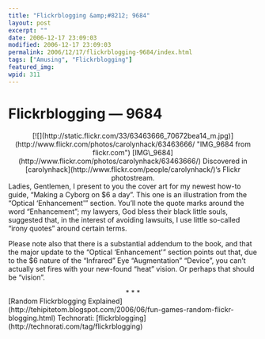 ```yaml
---
title: "Flickrblogging &amp;#8212; 9684"
layout: post
excerpt: ""
date: 2006-12-17 23:09:03
modified: 2006-12-17 23:09:03
permalink: 2006/12/17/flickrblogging-9684/index.html
tags: ["Amusing", "Flickrblogging"]
featured_img: 
wpid: 311
---
```


# Flickrblogging &#8212; 9684

<div align="center">[![](http://static.flickr.com/33/63463666_70672bea14_m.jpg)](http://www.flickr.com/photos/carolynhack/63463666/ "IMG_9684 from flickr.com")  
[IMG\_9684](http://www.flickr.com/photos/carolynhack/63463666/)  
Discovered in [carolynhack](http://www.flickr.com/people/carolynhack/)‘s Flickr photostream. </div>Ladies, Gentlemen, I present to you the cover art for my newest how-to guide, “Making a Cyborg on $6 a day”. This one is an illustration from the “Optical ‘Enhancement'” section. You’ll note the quote marks around the word “Enhancement”; my lawyers, God bless their black little souls, suggested that, in the interest of avoiding lawsuits, I use little so-called “irony quotes” around certain terms.

Please note also that there is a substantial addendum to the book, and that the major update to the “Optical ‘Enhancement'” section points out that, due to the $6 nature of the “Infrared” Eye “Augmentation” “Device”, you can’t actually set fires with your new-found “heat” vision. Or perhaps that should be “vision”.

<div align="center">* * *</div>[Random Flickrblogging Explained](http://tehipitetom.blogspot.com/2006/06/fun-games-random-flickr-blogging.html)  
Technorati: [flickrblogging](http://technorati.com/tag/flickrblogging)